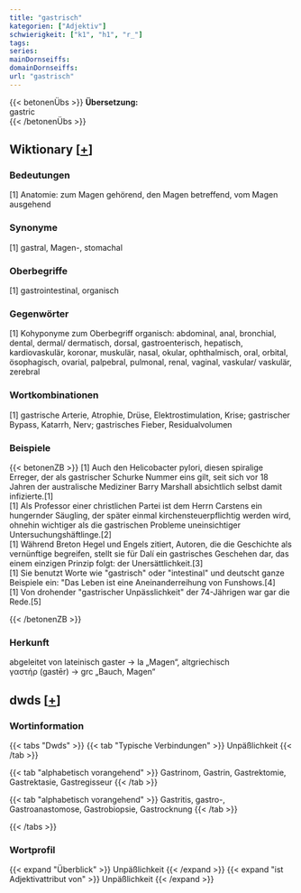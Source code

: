 ```yaml
---
title: "gastrisch"
kategorien: ["Adjektiv"]
schwierigkeit: ["k1", "h1", "r_"]
tags:
series:
mainDornseiffs:
domainDornseiffs:
url: "gastrisch"
---
```


{{< betonenÜbs >}}
**Übersetzung:**  
gastric  
{{< /betonenÜbs >}}

## Wiktionary [[+](https://de.wiktionary.org/wiki/gastrisch)]

### Bedeutungen
[1] Anatomie: zum Magen gehörend, den Magen betreffend, vom Magen ausgehend  

### Synonyme
[1] gastral, Magen-, stomachal  

### Oberbegriffe
[1] gastrointestinal, organisch  

### Gegenwörter
[1] Kohyponyme zum Oberbegriff organisch: abdominal, anal, bronchial, dental, dermal/ dermatisch, dorsal, gastroenterisch, hepatisch, kardiovaskulär, koronar, muskulär, nasal, okular, ophthalmisch, oral, orbital, ösophagisch, ovarial, palpebral, pulmonal, renal, vaginal, vaskular/ vaskulär, zerebral  

### Wortkombinationen
[1] gastrische Arterie, Atrophie, Drüse, Elektrostimulation, Krise; gastrischer Bypass, Katarrh, Nerv; gastrisches Fieber, Residualvolumen  

### Beispiele
{{< betonenZB >}}
[1] Auch den Helicobacter pylori, diesen spiralige Erreger, der als gastrischer Schurke Nummer eins gilt, seit sich vor 18 Jahren der australische Mediziner Barry Marshall absichtlich selbst damit infizierte.[1]  
[1] Als Professor einer christlichen Partei ist dem Herrn Carstens ein hungernder Säugling, der später einmal kirchensteuerpflichtig werden wird, ohnehin wichtiger als die gastrischen Probleme uneinsichtiger Untersuchungshäftlinge.[2]  
[1] Während Breton Hegel und Engels zitiert, Autoren, die die Geschichte als vernünftige begreifen, stellt sie für Dalí ein gastrisches Geschehen dar, das einem einzigen Prinzip folgt: der Unersättlichkeit.[3]  
[1] Sie benutzt Worte wie "gastrisch" oder "intestinal" und deutscht ganze Beispiele ein: "Das Leben ist eine Aneinanderreihung von Funshows.[4]  
[1] Von drohender "gastrischer Unpässlichkeit" der 74-Jährigen war gar die Rede.[5]  

{{< /betonenZB >}}
### Herkunft
abgeleitet von lateinisch gaster → la „Magen“, altgriechisch γαστήρ (gastēr) → grc „Bauch, Magen“  



## dwds [[+](https://www.dwds.de/wb/gastrisch)]

### Wortinformation
{{< tabs "Dwds" >}}
{{< tab "Typische Verbindungen" >}}
Unpäßlichkeit
{{< /tab >}}

{{< tab "alphabetisch vorangehend" >}}
Gastrinom, Gastrin, Gastrektomie, Gastrektasie, Gastregisseur
{{< /tab >}}

{{< tab "alphabetisch vorangehend" >}}
Gastritis, gastro-, Gastroanastomose, Gastrobiopsie, Gastrocknung
{{< /tab >}}

{{< /tabs >}}

### Wortprofil
{{< expand "Überblick" >}} Unpäßlichkeit {{< /expand >}}
{{< expand "ist Adjektivattribut von" >}} Unpäßlichkeit {{< /expand >}}

